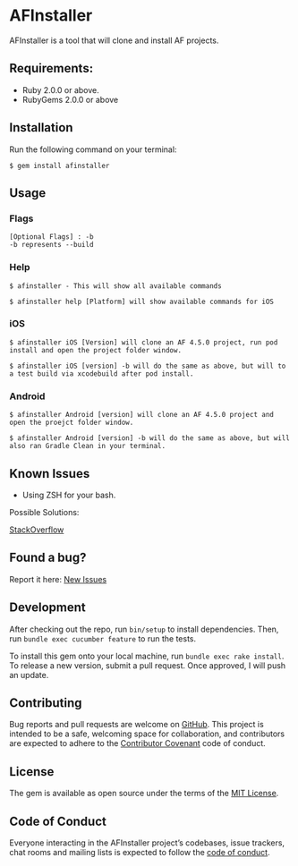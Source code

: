 # AFInstaller

AFInstaller is a tool that will clone and install AF projects. 

## Requirements: 
- Ruby 2.0.0 or above.
- RubyGems 2.0.0 or above

## Installation
Run the following command on your terminal:

    $ gem install afinstaller

## Usage

### Flags
	[Optional Flags] : -b 
	-b represents --build

### Help
    $ afinstaller - This will show all available commands

    $ afinstaller help [Platform] will show available commands for iOS

### iOS
    $ afinstaller iOS [Version] will clone an AF 4.5.0 project, run pod install and open the project folder window.

    $ afinstaller iOS [version] -b will do the same as above, but will to a test build via xcodebuild after pod install.

### Android
    $ afinstaller Android [version] will clone an AF 4.5.0 project and open the proejct folder window.
    
    $ afinstaller Android [version] -b will do the same as above, but will also ran Gradle Clean in your terminal.
    
    
## Known Issues
- Using ZSH for your bash. 

Possible Solutions: 

[StackOverflow](https://stackoverflow.com/questions/14607193/installing-gem-or-updating-rubygems-fails-with-permissions-error)

## Found a bug?
Report it here: [New Issues](https://github.com/gmorales-phunware/afinstaller/issues/new)

## Development

After checking out the repo, run `bin/setup` to install dependencies. Then, run `bundle exec cucumber feature` to run the tests. 

To install this gem onto your local machine, run `bundle exec rake install`. 
To release a new version, submit a pull request. Once approved, I will push an update.

## Contributing

Bug reports and pull requests are welcome on [GitHub](https://github.com/gmorales-phunware/afinstaller). This project is intended to be a safe, welcoming space for collaboration, and contributors are expected to adhere to the [Contributor Covenant](http://contributor-covenant.org) code of conduct.

## License

The gem is available as open source under the terms of the [MIT License](http://opensource.org/licenses/MIT).

## Code of Conduct

Everyone interacting in the AFInstaller project’s codebases, issue trackers, chat rooms and mailing lists is expected to follow the [code of conduct](https://github.com/gmorales-phunware/afinstaller/blob/master/CODE_OF_CONDUCT.md).
